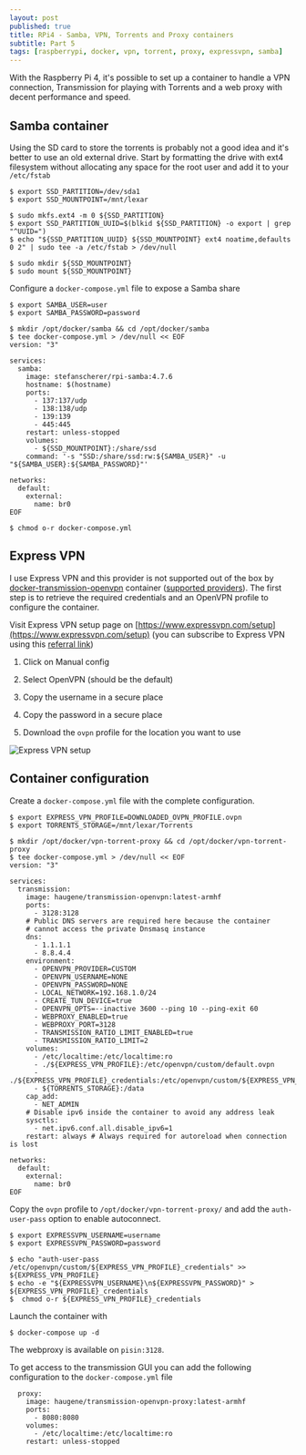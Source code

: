 ```yaml
---
layout: post
published: true
title: RPi4 - Samba, VPN, Torrents and Proxy containers
subtitle: Part 5
tags: [raspberrypi, docker, vpn, torrent, proxy, expressvpn, samba]
---
```


With the Raspberry Pi 4, it's possible to set up a container to handle a VPN connection, Transmission for playing with Torrents and a web proxy with decent performance and speed.

## Samba container

Using the SD card to store the torrents is probably not a good idea and it's better to use an old external drive. Start by formatting the drive with ext4 filesystem without allocating any space for the root user and add it to your `/etc/fstab`

```console
$ export SSD_PARTITION=/dev/sda1
$ export SSD_MOUNTPOINT=/mnt/lexar

$ sudo mkfs.ext4 -m 0 ${SSD_PARTITION}
$ export SSD_PARTITION_UUID=$(blkid ${SSD_PARTITION} -o export | grep "^UUID=")
$ echo "${SSD_PARTITION_UUID} ${SSD_MOUNTPOINT} ext4 noatime,defaults 0 2" | sudo tee -a /etc/fstab > /dev/null

$ sudo mkdir ${SSD_MOUNTPOINT}
$ sudo mount ${SSD_MOUNTPOINT}
```

Configure a `docker-compose.yml` file to expose a Samba share

```console
$ export SAMBA_USER=user
$ export SAMBA_PASSWORD=password

$ mkdir /opt/docker/samba && cd /opt/docker/samba
$ tee docker-compose.yml > /dev/null << EOF
version: "3"

services:
  samba:
    image: stefanscherer/rpi-samba:4.7.6
    hostname: $(hostname)
    ports:
      - 137:137/udp
      - 138:138/udp
      - 139:139
      - 445:445
    restart: unless-stopped
    volumes:
      - ${SSD_MOUNTPOINT}:/share/ssd
    command: '-s "SSD:/share/ssd:rw:${SAMBA_USER}" -u "${SAMBA_USER}:${SAMBA_PASSWORD}"'

networks:
  default:
    external:
      name: br0
EOF

$ chmod o-r docker-compose.yml
```

## Express VPN

I use Express VPN and this provider is not supported out of the box by [docker-transmission-openvpn](https://github.com/haugene/docker-transmission-openvpn) container ([supported providers](https://haugene.github.io/docker-transmission-openvpn/supported-providers/)). The first step is to retrieve the required credentials and an OpenVPN profile to configure the container.

Visit Express VPN setup page on [https://www.expressvpn.com/setup](https://www.expressvpn.com/setup) (you can subscribe to Express VPN using this [referral link](https://www.expressrefer.com/refer-friend?referrer_id=34432339&utm_campaign=referrals&utm_medium=copy_link&utm_source=referral_dashboard))

1. Click on Manual config

2. Select OpenVPN (should be the default)

3. Copy the username in a secure place

4. Copy the password in a secure place

5. Download the `ovpn` profile for the location you want to use

![Express VPN setup]({{site.baseurl}}/img/201910/express-vpn_thumb.jpg)

## Container configuration

Create a `docker-compose.yml` file with the complete configuration.

```console
$ export EXPRESS_VPN_PROFILE=DOWNLOADED_OVPN_PROFILE.ovpn
$ export TORRENTS_STORAGE=/mnt/lexar/Torrents

$ mkdir /opt/docker/vpn-torrent-proxy && cd /opt/docker/vpn-torrent-proxy
$ tee docker-compose.yml > /dev/null << EOF
version: "3"

services:
  transmission:
    image: haugene/transmission-openvpn:latest-armhf
    ports:
      - 3128:3128
    # Public DNS servers are required here because the container
    # cannot access the private Dnsmasq instance
    dns:
      - 1.1.1.1
      - 8.8.4.4
    environment:
      - OPENVPN_PROVIDER=CUSTOM
      - OPENVPN_USERNAME=NONE
      - OPENVPN_PASSWORD=NONE
      - LOCAL_NETWORK=192.168.1.0/24
      - CREATE_TUN_DEVICE=true
      - OPENVPN_OPTS=--inactive 3600 --ping 10 --ping-exit 60
      - WEBPROXY_ENABLED=true
      - WEBPROXY_PORT=3128
      - TRANSMISSION_RATIO_LIMIT_ENABLED=true
      - TRANSMISSION_RATIO_LIMIT=2
    volumes:
      - /etc/localtime:/etc/localtime:ro
      - ./${EXPRESS_VPN_PROFILE}:/etc/openvpn/custom/default.ovpn
      - ./${EXPRESS_VPN_PROFILE}_credentials:/etc/openvpn/custom/${EXPRESS_VPN_PROFILE}_credentials
      - ${TORRENTS_STORAGE}:/data
    cap_add:
      - NET_ADMIN
    # Disable ipv6 inside the container to avoid any address leak
    sysctls:
      - net.ipv6.conf.all.disable_ipv6=1
    restart: always # Always required for autoreload when connection is lost

networks:
  default:
    external:
      name: br0
EOF
```

Copy the `ovpn` profile to `/opt/docker/vpn-torrent-proxy/` and add the `auth-user-pass` option to enable autoconnect.

```console
$ export EXPRESSVPN_USERNAME=username
$ export EXPRESSVPN_PASSWORD=password

$ echo "auth-user-pass /etc/openvpn/custom/${EXPRESS_VPN_PROFILE}_credentials" >> ${EXPRESS_VPN_PROFILE}
$ echo -e "${EXPRESSVPN_USERNAME}\n${EXPRESSVPN_PASSWORD}" > ${EXPRESS_VPN_PROFILE}_credentials
$  chmod o-r ${EXPRESS_VPN_PROFILE}_credentials
```

Launch the container with 

```console
$ docker-compose up -d
```

The webproxy is available on `pisin:3128`.

To get access to the transmission GUI you can add the following configuration to the `docker-compose.yml` file

```console
  proxy:
    image: haugene/transmission-openvpn-proxy:latest-armhf
    ports:
      - 8080:8080
    volumes:
      - /etc/localtime:/etc/localtime:ro
    restart: unless-stopped
```

